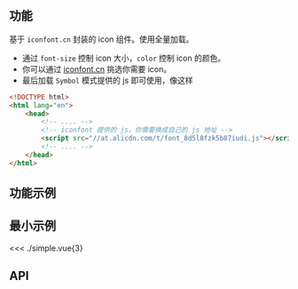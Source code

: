## 功能

基于 `iconfont.cn` 封装的 icon 组件。使用全量加载。
- 通过 `font-size` 控制 icon 大小，`color` 控制 icon 的颜色。
- 你可以通过 [iconfont.cn](https://iconfont.cn) 挑选你需要 icon。
- 最后加载 `Symbol` 模式提供的 js 即可使用，像这样

```html
<!DOCTYPE html>
<html lang="en">
    <head>
        <!-- .... -->
        <!-- iconfont 提供的 js，你需要换成自己的 js 地址 -->
        <script src="//at.alicdn.com/t/font_8d5l8fzk5b87iudi.js"></script>
        <!-- .... -->
    </head>
</html>
```

## 功能示例

<Example />

## 最小示例

<<< ./simple.vue{3}

## API

<Usage />

<script setup>
import Example from "./example.vue";
import Usage from "./usage.vue";
</script>